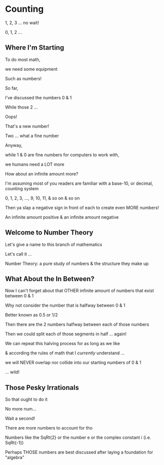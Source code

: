 # Counting

1, 2, 3 ... no wait!

0, 1, 2 ...

## Where I'm Starting

To do most math,

we need some equipment

Such as numbers!

So far,

I've discussed the numbers 0 & 1

While those 2 ...

Oops!

That's a new number!

Two ... what a fine number

Anyway,

while 1 & 0 are fine numbers for computers to work with,

we humans need a LOT more

How about an infinite amount more?

I'm assuming most of you readers are familiar with a base-10, or decimal, counting system

0, 1, 2, 3, ..., 9, 10, 11, & so on & so on

Then ya slap a negative sign in front of each to create even MORE numbers!

An infinite amount positive & an infinite amount negative

## Welcome to Number Theory

Let's give a name to this branch of mathematics

Let's call it ...

Number Theory: a pure study of numbers & the structure they make up

## What About the In Between?

Now I can't forget about that OTHER infinite amount of numbers that exist between 0 & 1

Why not consider the number that is halfway between 0 & 1

Better known as 0.5 or 1/2

Then there are the 2 numbers halfway between each of those numbers

Then we could split each of those segments in half ... again!

We can repeat this halving process for as long as we like

& according the rules of math that I _currently_ understand ...

we will NEVER overlap nor collide into our starting numbers of 0 & 1

... wild!

## Those Pesky Irrationals

So that ought to do it

No more num...

Wait a second!

There are more numbers to account for tho

Numbers like the SqRt{2} or the number e or the complex constant i (i.e. SqRt{-1})

Perhaps THOSE numbers are best discussed after laying a foundation for "algebra"
